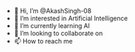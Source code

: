 - 👋 Hi, I’m @AkashSingh-08
- 👀 I’m interested in Artificial Intelligence
- 🌱 I’m currently learning AI
- 💞️ I’m looking to collaborate on 
- 📫 How to reach me 

<!---
AkashSingh-08/AkashSingh-08 is a ✨ special ✨ repository because its `README.md` (this file) appears on your GitHub profile.
You can click the Preview link to take a look at your changes.
--->
